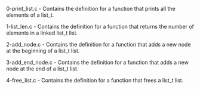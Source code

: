 0-print_list.c - Contains the definition for a function that prints all the elements of a list_t.

1-list_len.c - Contains the definition for a function that returns the number of elements in a linked list_t list.

2-add_node.c - Contains the definition for a function that adds a new node at the beginning of a list_t list.

3-add_end_node.c - Contains the definition for a function that adds a new node at the end of a list_t list.

4-free_list.c - Contains the definition for a function that frees a list_t list.
